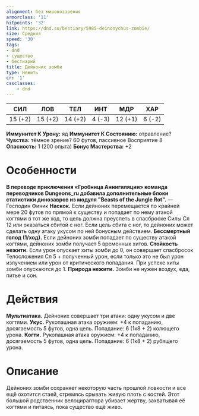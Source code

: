 ```yaml
---
alignment: без мировоззрения
armorclass: '11'
hitpoints: '32'
link: https://dnd.su/bestiary/5985-deinonychus-zombie/
size: Средняя
speed: '30'
tags:
- dnd
- существо
- бестиарий
title: Дейноних зомби
type: Нежить
cr: '1'
cssclasses:
    - dnd
---
```



| СИЛ | ЛОВ | ТЕЛ | ИНТ | МДР | ХАР |
|---|---|---|---|---|---|
| 15 (+2) | 15 (+2) | 14 (+2) | 4 (-3) | 12 (+1) | 6 (-2) |
**Иммунитет К Урону:** яд
**Иммунитет К Состоянию:** отравление?
**Чувства:** тёмное зрение? 60 футов, пассивное Восприятие 8
**Опасность:** 1 (200 опыта)
**Бонус Мастерства:** +2


# Особенности
**В переводе приключения «Гробница Аннигиляции» команда переводчиков Dungeons_ru добавила дополнительные блоки статистики динозавров из модуля "Beasts of the Jungle Rot".** 
— Господин Финик
**Наскок.** Если дейноних перемещается по крайней мере 20 футов по прямой к существу и попадает по нему атакой когтями в тот же ход, то цель должна преуспеть в спасброске Силы Сл 12 или оказаться сбитой с ног. Если цель сбита с ног, то дейноних может сделать одну атаку укусом по ней бонусным действием.
**Бессмертный голод (1/ход).** Если дейноних зомби попадает по существу атакой когтями, дейноних зомби получает 5 временных хитов.
**Стойкость нежити.** Если урон опускает хиты зомби до 0, он совершает спасбросок Телосложения Сл 5 + полученный урон, если только это не был урон излучением или урон от критического попадания. При успехе хиты зомби опускаются до 1.
**Природа нежити.** Зомби не нужен воздух, еда, питье и сон.


# Действия
**Мультиатака.** Дейноних совершает три атаки: одну укусом и две когтями.
**Укус.** Рукопашная атака оружием: +4 к попаданию, досягаемость 5 футов, одна цель. Попадание: 6 (1к8 + 2) колющего урона.
**Когти.** Рукопашная атака оружием: +4 к попаданию, досягаемость 5 футов, одна цель. Попадание: 6 (1к8 + 2) рубящего урона.


# Описание
Дейноних зомби сохраняет некоторую часть прошлой ловкости и все ещё охотится стаей, стремясь срывать живую плоть с костей.  Этот большой родственник велоцираптора убивает жертву, захватывая её когтями и питаясь, пока существо ещё живо.